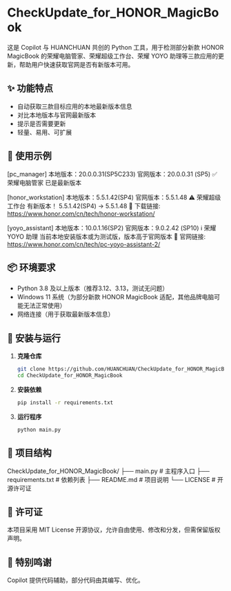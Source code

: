 # CheckUpdate_for_HONOR_MagicBook

这是 Copilot 与 HUANCHUAN 共创的 Python 工具，用于检测部分新款 HONOR MagicBook 的荣耀电脑管家、荣耀超级工作台、荣耀 YOYO 助理等三款应用的更新，帮助用户快速获取官网是否有新版本可用。

## ✨ 功能特点
- 自动获取三款目标应用的本地最新版本信息
- 对比本地版本与官网最新版本
- 提示是否需要更新
- 轻量、易用、可扩展

## 📝 使用示例
[pc_manager] 本地版本：20.0.0.31(SP5C233) 官网版本：20.0.0.31 (SP5)
✅ 荣耀电脑管家 已是最新版本

[honor_workstation] 本地版本：5.5.1.42(SP4) 官网版本：5.5.1.48
⚠️ 荣耀超级工作台 有新版本！ 5.5.1.42(SP4) -> 5.5.1.48
🔗 下载链接: https://www.honor.com/cn/tech/honor-workstation/

[yoyo_assistant] 本地版本：10.0.1.16(SP2) 官网版本：9.0.2.42 (SP10)
ℹ️ 荣耀 YOYO 助理 当前本地安装版本或为测试版，版本高于官网版本
🔗 官网链接: https://www.honor.com/cn/tech/pc-yoyo-assistant-2/

## 📦 环境要求
- Python 3.8 及以上版本（推荐3.12、3.13，测试无问题）
- Windows 11 系统（为部分新款 HONOR MagicBook 适配，其他品牌电脑可能无法正常使用）
- 网络连接（用于获取最新版本信息）

## 🔧 安装与运行
1. **克隆仓库**
   ```bash
   git clone https://github.com/HUANCHUAN/CheckUpdate_for_HONOR_MagicBook.git
   cd CheckUpdate_for_HONOR_MagicBook
4. **安装依赖**
   ```bash
   pip install -r requirements.txt
4. **运行程序**
   ```bash
   python main.py

## 📂 项目结构
CheckUpdate_for_HONOR_MagicBook/
├── main.py              # 主程序入口
├── requirements.txt     # 依赖列表
├── README.md            # 项目说明
└── LICENSE              # 开源许可证

## 📄 许可证
本项目采用 MIT License 开源协议，允许自由使用、修改和分发，但需保留版权声明。

## 🤝 特别鸣谢
Copilot 提供代码辅助，部分代码由其编写、优化。
